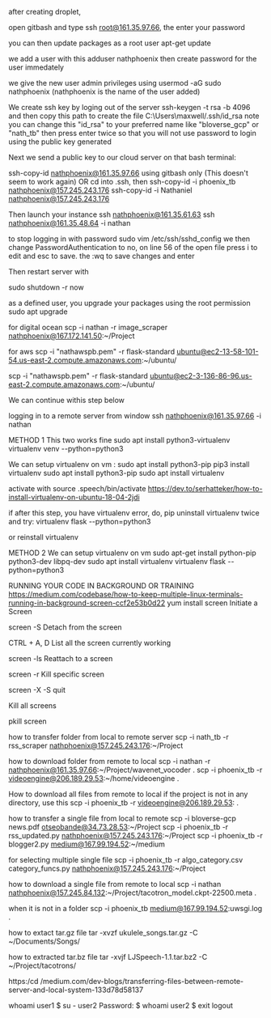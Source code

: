after creating droplet,

open gitbash and type
ssh root@161.35.97.66, the enter your password

you can then update packages as a root user
apt-get update

we add a user with this
adduser nathphoenix
then create password for the user immedately

we give the new user admin privileges using
usermod -aG sudo nathphoenix  (nathphoenix is the name of the user added)

We create ssh key by loging out of the server
ssh-keygen -t rsa -b 4096
and then copy this path to create the file
C:\Users\maxwell/.ssh/id_rsa
note you can change this "id_rsa" to your preferred name like "bloverse_gcp" or "nath_tb"
then press enter twice so that you will not use password to login using the public key generated



Next we send a public key to our cloud server on that bash terminal:

ssh-copy-id nathphoenix@161.35.97.66 using gitbash only (This doesn't seem to work again)
OR
cd into .ssh, then
ssh-copy-id -i phoenix_tb nathphoenix@157.245.243.176
ssh-copy-id -i Nathaniel nathphoenix@157.245.243.176
 



Then launch your instance
ssh nathphoenix@161.35.61.63
ssh nathphoenix@161.35.48.64 -i nathan


to stop logging in with password
sudo vim /etc/ssh/sshd_config
we then change PasswordAuthentication to no, on line 56 of the open file
press i to edit and esc to save. the :wq to save changes and enter

Then restart server with

sudo shutdown -r now


as a defined user, you upgrade your packages using the root permission
sudo apt upgrade

for digital ocean
scp -i nathan -r image_scraper nathphoenix@167.172.141.50:~/Project

for aws
scp -i "nathawspb.pem" -r flask-standard ubuntu@ec2-13-58-101-54.us-east-2.compute.amazonaws.com:~/ubuntu/

scp -i "nathawspb.pem" -r flask-standard ubuntu@ec2-3-136-86-96.us-east-2.compute.amazonaws.com:~/ubuntu/


We can continue withis step below

logging in to a remote server from window
ssh nathphoenix@161.35.97.66 -i nathan

METHOD 1
This two works fine
sudo apt install python3-virtualenv
virtualenv venv --python=python3



We can setup virtualenv on vm :
sudo apt install python3-pip
pip3 install virtualenv
sudo apt install python3-pip
sudo apt install virtualenv

activate with
source .speech/bin/activate
https://dev.to/serhatteker/how-to-install-virtualenv-on-ubuntu-18-04-2jdi

if after this step, you have virtualenv error, 
do, pip uninstall virtualenv twice and try:  virtualenv flask --python=python3

or reinstall virtualenv

METHOD 2
We can setup virtualenv on vm
sudo apt-get install python-pip python3-dev libpq-dev
sudo apt install virtualenv
virtualenv flask --python=python3


RUNNING YOUR CODE IN BACKGROUND OR TRAINING
https://medium.com/codebase/how-to-keep-multiple-linux-terminals-running-in-background-screen-ccf2e53b0d22
yum install screen
Initiate a Screen

screen -S <screen name> <command to execute>
Detach from the screen

CTRL + A, D
List all the screen currently working

screen -ls
Reattach to a screen

screen -r <screen name>
Kill specific screen

screen -X -S <screen name> quit

Kill all screens

pkill screen

how to transfer folder from local to remote server
scp -i nath_tb -r rss_scraper nathphoenix@157.245.243.176:~/Project

how to download folder from remote to local
scp -i nathan -r nathphoenix@161.35.97.66:~/Project/wavenet_vocoder .
scp -i phoenix_tb -r  videoengine@206.189.29.53:~/home/videoengine .

How to download all files from remote to local
if the project is not in any directory, use this
scp -i phoenix_tb -r  videoengine@206.189.29.53: .

how to transfer a single file from local to remote
scp -i bloverse-gcp news.pdf otseobande@34.73.28.53:~/Project
scp -i phoenix_tb -r rss_updated.py nathphoenix@157.245.243.176:~/Project
scp -i phoenix_tb -r blogger2.py medium@167.99.194.52:~/medium

for selecting multiple single file
 scp -i phoenix_tb -r algo_category.csv category_funcs.py nathphoenix@157.245.243.176:~/Project


how to download a single file from remote to local
scp -i nathan nathphoenix@157.245.84.132:~/Project/tacotron_model.ckpt-22500.meta .

when it is not in a folder
scp -i phoenix_tb medium@167.99.194.52:uwsgi.log .



how to extact tar.gz file
tar -xvzf ukulele_songs.tar.gz -C ~/Documents/Songs/

how to extracted tar.bz file
tar -xvjf LJSpeech-1.1.tar.bz2 -C ~/Project/tacotrons/


https:/cd /medium.com/dev-blogs/transferring-files-between-remote-server-and-local-system-133d78d58137





whoami
user1
$ su - user2
Password:
$ whoami
user2
$ exit
logout